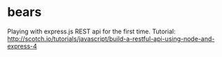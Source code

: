 bears
=====

Playing with express.js REST api for the first time.
Tutorial: http://scotch.io/tutorials/javascript/build-a-restful-api-using-node-and-express-4
